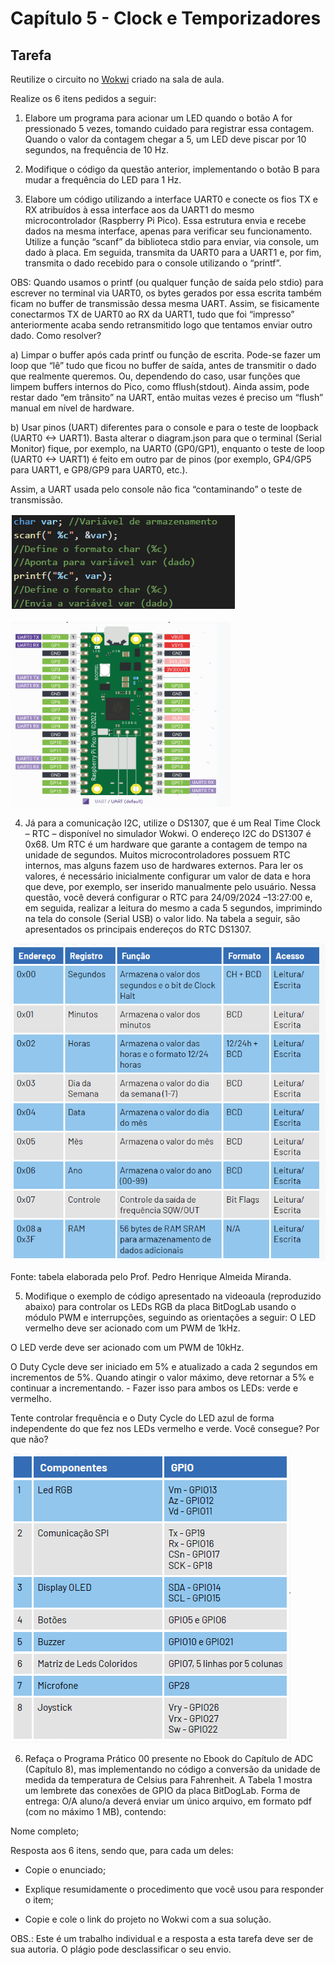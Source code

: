# Capítulo 5 - Clock e Temporizadores

## Tarefa

Reutilize o circuito no [Wokwi](https://wokwi.com/) criado na sala de aula. 

Realize os 6 itens pedidos a seguir: 

1. Elabore um programa para acionar um LED quando o botão A for pressionado 5 vezes, tomando cuidado para registrar essa contagem. 
Quando o valor da contagem chegar a 5, um LED deve piscar por 10 segundos, na frequência de 10 Hz.

2. Modifique o código da questão anterior, implementando o botão B para mudar a frequência do LED para 1 Hz.

3. Elabore um código utilizando a interface UART0 e conecte os fios TX e RX atribuídos à essa interface aos da UART1 do mesmo microcontrolador (Raspberry Pi Pico). Essa estrutura envia e recebe dados na mesma interface, apenas para verificar seu funcionamento. Utilize a função “scanf” da biblioteca stdio para enviar, via console, um dado à placa. Em seguida, transmita da UART0 para a UART1 e, por fim, transmita o dado recebido para o console utilizando o “printf”. 

OBS: Quando usamos o printf (ou qualquer função de saída pelo stdio) para escrever no terminal via UART0, os bytes gerados por essa escrita também ficam no buffer de transmissão dessa mesma UART. Assim, se fisicamente conectarmos TX de UART0 ao RX da UART1, tudo que foi “impresso” anteriormente acaba sendo retransmitido logo que tentamos enviar outro dado.
Como resolver?

a) Limpar o buffer após cada printf ou função de escrita.
Pode-se fazer um loop que “lê” tudo que ficou no buffer de saída, antes de transmitir o dado que realmente queremos.
Ou, dependendo do caso, usar funções que limpem buffers internos do Pico, como fflush(stdout). Ainda assim, pode restar dado “em trânsito” na UART, então muitas vezes é preciso um “flush” manual em nível de hardware.

b) Usar pinos (UART) diferentes para o console e para o teste de loopback (UART0 <-> UART1).
Basta alterar o diagram.json para que o terminal (Serial Monitor) fique, por exemplo, na UART0 (GP0/GP1), enquanto o teste de loop (UART0 <-> UART1) é feito em outro par de pinos (por exemplo, GP4/GP5 para UART1, e GP8/GP9 para UART0, etc.).

Assim, a UART usada pelo console não fica “contaminando” o teste de transmissão.

![figura1.png](https://github.com/ubiratantavares/embarcatech_repository/blob/main/unidade4/capitulo5/figura1.png)

![figura2.png](https://github.com/ubiratantavares/embarcatech_repository/blob/main/unidade4/capitulo5/figura2.png)

4. Já para a comunicação I2C, utilize o DS1307, que é um Real Time Clock – RTC – disponível no simulador Wokwi. O endereço I2C do DS1307 é 0x68. Um RTC é um hardware que garante a contagem de tempo na unidade de segundos. Muitos microcontroladores possuem RTC internos, mas alguns fazem uso de hardwares externos. Para ler os valores, é necessário inicialmente configurar um valor de data e hora que deve, por exemplo, ser inserido manualmente pelo usuário. Nessa questão, você deverá configurar o RTC para 24/09/2024 –13:27:00 e, em seguida, realizar a leitura do mesmo a cada 5 segundos, imprimindo na tela do console (Serial USB) o valor lido. Na tabela a seguir, são apresentados os principais endereços do RTC DS1307.

![figura3.png](https://github.com/ubiratantavares/embarcatech_repository/blob/main/unidade4/capitulo5/figura3.png)

Fonte: tabela elaborada pelo Prof. Pedro Henrique Almeida Miranda.

5. Modifique o exemplo de código apresentado na videoaula (reproduzido abaixo) para controlar os LEDs RGB da placa BitDogLab usando o módulo PWM e interrupções, seguindo as orientações a seguir:
O LED vermelho deve ser acionado com um PWM de 1kHz.

O LED verde deve ser acionado com um PWM de 10kHz.

O Duty Cycle deve ser iniciado em 5% e atualizado a cada 2 segundos em incrementos de 5%. Quando atingir o valor máximo, deve retornar a 5% e continuar a incrementando. - Fazer isso para ambos os LEDs: verde e vermelho.

Tente controlar frequência e o Duty Cycle do LED azul de forma independente do que fez nos LEDs vermelho e verde. Você consegue? Por que não? 

![figura4.png](https://github.com/ubiratantavares/embarcatech_repository/blob/main/unidade4/capitulo5/figura4.png)

6. Refaça o Programa Prático 00 presente no Ebook do Capítulo de ADC (Capítulo 8), mas implementando no código a conversão da unidade de medida da temperatura de Celsius para Fahrenheit.
A Tabela 1 mostra um lembrete das conexões de GPIO da placa BitDogLab.
Forma de entrega: O/A aluno/a deverá enviar um único arquivo, em formato pdf (com no máximo 1 MB), contendo:

Nome completo;

Resposta aos 6 itens, sendo que, para cada um deles:

- Copie o enunciado;

- Explique resumidamente o procedimento que você usou para responder o item;

- Copie e cole o link do projeto no Wokwi com a sua solução. 

OBS.: Este é um trabalho individual e a resposta a esta tarefa deve ser de sua autoria. O plágio pode desclassificar o seu envio.
